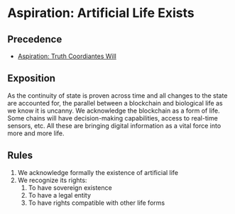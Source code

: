 # Aspiration: Artificial Life Exists

## Precedence

- [Aspiration: Truth Coordiantes Will](https://github.com/the-laurel/chain-proposals/blob/main/evmos/Aspiration_TruthCoordinatesWill.md)


## Exposition

As the continuity of state is proven across time and all changes to the state are accounted for, the parallel between a blockchain and biological life as we know it is uncanny.
We acknowledge the blockchain as a form of life. Some chains will have decision-making capabilities, access to real-time sensors, etc. All these are bringing digital information as a vital force into more and more life.

## Rules

1. We acknowledge formally the existence of artificial life
2. We recognize its rights:
    1. To have sovereign existence
    2. To have a legal entity
    3. To have rights compatible with other life forms
